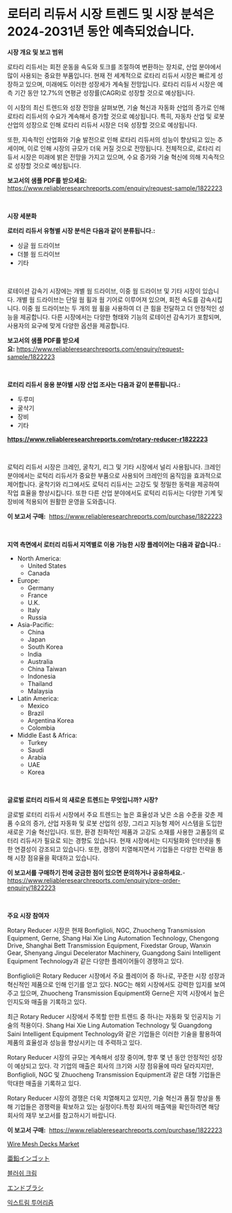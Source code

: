 <p><h1>로터리 리듀서 시장 트렌드 및 시장 분석은 2024-2031년 동안 예측되었습니다.</h1></p><p><strong>시장 개요 및 보고 범위</strong></p>
<p><p>로타리 리듀서는 회전 운동을 속도와 토크를 조절하여 변환하는 장치로, 산업 분야에서 많이 사용되는 중요한 부품입니다. 현재 전 세계적으로 로타리 리듀서 시장은 빠르게 성장하고 있으며, 미래에도 이러한 성장세가 계속될 전망입니다. 로타리 리듀서 시장은 예측 기간 동안 12.7%의 연평균 성장률(CAGR)로 성장할 것으로 예상됩니다.</p><p>이 시장의 최신 트렌드와 성장 전망을 살펴보면, 기술 혁신과 자동화 산업의 증가로 인해 로타리 리듀서의 수요가 계속해서 증가할 것으로 예상됩니다. 특히, 자동차 산업 및 로봇 산업의 성장으로 인해 로타리 리듀서 시장은 더욱 성장할 것으로 예상됩니다.</p><p>또한, 지속적인 산업화와 기술 발전으로 인해 로타리 리듀서의 성능이 향상되고 있는 추세이며, 이로 인해 시장의 규모가 더욱 커질 것으로 전망됩니다. 전체적으로, 로타리 리듀서 시장은 미래에 밝은 전망을 가지고 있으며, 수요 증가와 기술 혁신에 의해 지속적으로 성장할 것으로 예상됩니다.</p></p>
<p><strong>보고서의 샘플 PDF를 받으세요:</strong> <a href="https://www.reliableresearchreports.com/enquiry/request-sample/1822223">https://www.reliableresearchreports.com/enquiry/request-sample/1822223</a></p>
<p>&nbsp;</p>
<p><strong>시장 세분화</strong></p>
<p><strong>로터리 리듀서 유형별 시장 분석은 다음과 같이 분류됩니다.:</strong></p>
<p><ul><li>싱글 웜 드라이브</li><li>더블 웜 드라이브</li><li>기타</li></ul></p>
<p>&nbsp;</p>
<p><p>로테이션 감속기 시장에는 개별 웜 드라이브, 이중 웜 드라이브 및 기타 시장이 있습니다. 개별 웜 드라이브는 단일 웜 휠과 웜 기어로 이루어져 있으며, 회전 속도를 감속시킵니다. 이중 웜 드라이브는 두 개의 웜 휠을 사용하여 더 큰 힘을 전달하고 더 안정적인 성능을 제공합니다. 다른 시장에서는 다양한 형태와 기능의 로테이션 감속기가 포함되며, 사용자의 요구에 맞게 다양한 옵션을 제공합니다.</p></p>
<p><strong>보고서의 샘플 PDF를 받으세요:</strong>&nbsp;<a href="https://www.reliableresearchreports.com/enquiry/request-sample/1822223">https://www.reliableresearchreports.com/enquiry/request-sample/1822223</a></p>
<p>&nbsp;</p>
<p><strong> 로터리 리듀서 응용 분야별 시장 산업 조사는 다음과 같이 분류됩니다.:</strong></p>
<p><ul><li>두루미</li><li>굴삭기</li><li>장비</li><li>기타</li></ul></p>
<p><strong><a href="https://www.reliableresearchreports.com/rotary-reducer-r1822223">https://www.reliableresearchreports.com/rotary-reducer-r1822223</a></strong></p>
<p>&nbsp;</p>
<p><p>로턱리 리듀서 시장은 크레인, 굴착기, 리그 및 기타 시장에서 널리 사용됩니다. 크레인 분야에서는 로턱리 리듀서가 중요한 부품으로 사용되어 크레인의 움직임을 효과적으로 제어합니다. 굴착기와 리그에서도 로턱리 리듀서는 고강도 및 정밀한 동력을 제공하여 작업 효율을 향상시킵니다. 또한 다른 산업 분야에서도 로턱리 리듀서는 다양한 기계 및 장비에 적용되어 원활한 운영을 도와줍니다.</p></p>
<p><strong>이 보고서 구매:</strong>&nbsp; <a href="https://www.reliableresearchreports.com/purchase/1822223">https://www.reliableresearchreports.com/purchase/1822223</a></p>
<p>&nbsp;</p>
<p><strong>지역 측면에서 로터리 리듀서 지역별로 이용 가능한 시장 플레이어는 다음과 같습니다.:</strong></p>
<p><ul>
    <li>
        North America:
        <ul>
            <li>United States</li>
            <li>Canada</li>
        </ul>
    </li>
    <li>
        Europe:
        <ul>
            <li>Germany</li>
            <li>France</li>
            <li>U.K.</li>
            <li>Italy</li>
            <li>Russia</li>
        </ul>
    </li>
    <li>
        Asia-Pacific:
        <ul>
            <li>China</li>
            <li>Japan</li>
            <li>South Korea</li>
            <li>India</li>
            <li>Australia</li>
            <li>China Taiwan</li>
            <li>Indonesia</li>
            <li>Thailand</li>
            <li>Malaysia</li>
        </ul>
    </li>
    <li>
        Latin America:
        <ul>
            <li>Mexico</li>
            <li>Brazil</li>
            <li>Argentina Korea</li>
            <li>Colombia</li>
        </ul>
    </li>
    <li>
        Middle East & Africa:
        <ul>
            <li>Turkey</li>
            <li>Saudi</li>
            <li>Arabia</li>
            <li>UAE</li>
            <li>Korea</li>
        </ul>
    </li>
    </ul></p>
<p>&nbsp;</p>
<p><strong>글로벌 로터리 리듀서 의 새로운 트렌드는 무엇입니까? 시장?</strong></p>
<p><p>글로벌 로터리 리듀서 시장에서 주요 트렌드는 높은 효율성과 낮은 소음 수준을 갖춘 제품 수요의 증가, 산업 자동화 및 로봇 산업의 성장, 그리고 지능형 제어 시스템을 도입한 새로운 기술 혁신입니다. 또한, 환경 친화적인 제품과 고강도 소재를 사용한 고품질의 로터리 리듀서가 필요로 되는 경향도 있습니다. 현재 시장에서는 디지털화와 인터넷을 통한 연결성이 강조되고 있습니다. 또한, 경쟁이 치열해지면서 기업들은 다양한 전략을 통해 시장 점유율을 확대하고 있습니다.</p></p>
<p><strong>이 보고서를 구매하기 전에 궁금한 점이 있으면 문의하거나 공유하세요.</strong>- <a href="https://www.reliableresearchreports.com/enquiry/pre-order-enquiry/1822223">https://www.reliableresearchreports.com/enquiry/pre-order-enquiry/1822223</a></p>
<p>&nbsp;</p>
<p><strong>주요 시장 참여자</strong></p>
<p><p>Rotary Reducer 시장은 현재 Bonfiglioli, NGC, Zhuocheng Transmission Equipment, Gerne, Shang Hai Xie Ling Automation Technology, Chengong Drive, Shanghai Bett Transmission Equipment, Fixedstar Group, Wanxin Gear, Shenyang Jingui Decelerator Machinery, Guangdong Saini Intelligent Equipment Technology과 같은 다양한 플레이어들이 경쟁하고 있다.</p><p>Bonfiglioli은 Rotary Reducer 시장에서 주요 플레이어 중 하나로, 꾸준한 시장 성장과 혁신적인 제품으로 인해 인기를 얻고 있다. NGC는 해외 시장에서도 강력한 입지를 보여주고 있으며, Zhuocheng Transmission Equipment와 Gerne은 지역 시장에서 높은 인지도와 매출을 기록하고 있다.</p><p>최근 Rotary Reducer 시장에서 주목할 만한 트렌드 중 하나는 자동화 및 인공지능 기술의 적용이다. Shang Hai Xie Ling Automation Technology 및 Guangdong Saini Intelligent Equipment Technology와 같은 기업들은 이러한 기술을 활용하여 제품의 효율성과 성능을 향상시키는 데 주력하고 있다.</p><p>Rotary Reducer 시장의 규모는 계속해서 성장 중이며, 향후 몇 년 동안 안정적인 성장이 예상되고 있다. 각 기업의 매출은 회사의 크기와 시장 점유율에 따라 달라지지만, Bonfiglioli, NGC 및 Zhuocheng Transmission Equipment과 같은 대형 기업들은 막대한 매출을 기록하고 있다.</p><p>Rotary Reducer 시장의 경쟁은 더욱 치열해지고 있지만, 기술 혁신과 품질 향상을 통해 기업들은 경쟁력을 확보하고 있는 실정이다.특정 회사의 매출액을 확인하려면 해당 회사의 재무 보고서를 참고하시기 바랍니다.</p></p>
<p><strong>이 보고서 구매:</strong>&nbsp;&nbsp;<a href="https://www.reliableresearchreports.com/purchase/1822223">https://www.reliableresearchreports.com/purchase/1822223</a></p>
<p><p><a href="https://issuu.com/reportprime-2/docs/wire-mesh-decks-market-size-2030.pptx">Wire Mesh Decks Market</a></p><p><a href="https://github.com/ReganWisoky2023/Market-Research-Report-List-1/blob/main/822413033010.md">亜鉛インゴット</a></p><p><a href="https://github.com/vsr06p4p49/Market-Research-Report-List-1/blob/main/292059130259.md">블러쉬 크림</a></p><p><a href="https://medium.com/@alliegrater55/%E3%82%A8%E3%83%B3%E3%83%89%E3%83%96%E3%83%A9%E3%82%B7%E5%B8%82%E5%A0%B4%E8%AA%BF%E6%9F%BB%E3%83%AC%E3%83%9D%E3%83%BC%E3%83%88-%E3%81%9D%E3%81%AE%E6%AD%B4%E5%8F%B2%E3%81%A82024%E5%B9%B4%E3%81%8B%E3%82%892031%E5%B9%B4%E3%81%BE%E3%81%A7%E3%81%AE%E4%BA%88%E6%B8%AC-d217cded85bd">エンドブラシ</a></p><p><a href="https://medium.com/@hermanokutneva7878567/%EA%B7%B9%ED%95%9C-%EA%B4%80%EA%B4%91-%EC%8B%9C%EC%9E%A5-%EA%B2%BD%EC%9F%81-%EB%B6%84%EC%84%9D-%EC%8B%9C%EC%9E%A5-%EB%8F%99%ED%96%A5-%EB%B0%8F-2031%EB%85%84%EA%B9%8C%EC%A7%80%EC%9D%98-%EC%98%88%EC%B8%A1-58db3c96278d">익스트림 투어리즘</a></p></p>
